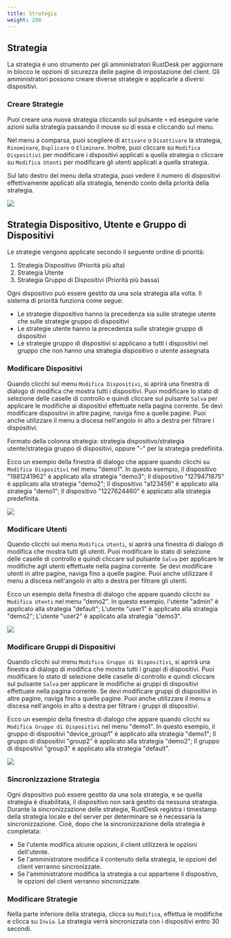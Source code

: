 ```yaml
---
title: Strategia
weight: 200
---
```


## Strategia

La strategia è uno strumento per gli amministratori RustDesk per aggiornare in blocco le opzioni di sicurezza delle pagine di impostazione del client. Gli amministratori possono creare diverse strategie e applicarle a diversi dispositivi.

### Creare Strategie

Puoi creare una nuova strategia cliccando sul pulsante `+` ed eseguire varie azioni sulla strategia passando il mouse su di essa e cliccando sul menu.

Nel menu a comparsa, puoi scegliere di `Attivare` o `Disattivare` la strategia, `Rinominare`, `Duplicare` o `Eliminare`. Inoltre, puoi cliccare su `Modifica Dispositivi` per modificare i dispositivi applicati a quella strategia o cliccare su `Modifica Utenti` per modificare gli utenti applicati a quella strategia.

Sul lato destro del menu della strategia, puoi vedere il numero di dispositivi effettivamente applicati alla strategia, tenendo conto della priorità della strategia.

![](/docs/en/self-host/rustdesk-server-pro/strategy/images/strategy_menu.png)

## Strategia Dispositivo, Utente e Gruppo di Dispositivi

Le strategie vengono applicate secondo il seguente ordine di priorità:
1. Strategia Dispositivo (Priorità più alta)
2. Strategia Utente
3. Strategia Gruppo di Dispositivi (Priorità più bassa)

Ogni dispositivo può essere gestito da una sola strategia alla volta. Il sistema di priorità funziona come segue:
- Le strategie dispositivo hanno la precedenza sia sulle strategie utente che sulle strategie gruppo di dispositivi
- Le strategie utente hanno la precedenza sulle strategie gruppo di dispositivi
- Le strategie gruppo di dispositivi si applicano a tutti i dispositivi nel gruppo che non hanno una strategia dispositivo o utente assegnata

### Modificare Dispositivi

Quando clicchi sul menu `Modifica Dispositivi`, si aprirà una finestra di dialogo di modifica che mostra tutti i dispositivi. Puoi modificare lo stato di selezione delle caselle di controllo e quindi cliccare sul pulsante `Salva` per applicare le modifiche ai dispositivi effettuate nella pagina corrente. Se devi modificare dispositivi in altre pagine, naviga fino a quelle pagine. Puoi anche utilizzare il menu a discesa nell'angolo in alto a destra per filtrare i dispositivi.

Formato della colonna strategia: strategia dispositivo/strategia utente/strategia gruppo di dispositivi, oppure "-" per la strategia predefinita.

Ecco un esempio della finestra di dialogo che appare quando clicchi su `Modifica Dispositivi` nel menu "demo1". In questo esempio, il dispositivo "1981241962" è applicato alla strategia "demo3"; Il dispositivo "1279471875" è applicato alla strategia "demo2"; Il dispositivo "a123456" è applicato alla strategia "demo1"; Il dispositivo "1227624460" è applicato alla strategia predefinita.

![](/docs/en/self-host/rustdesk-server-pro/strategy/images/edit_devices.png)

### Modificare Utenti

Quando clicchi sul menu `Modifica Utenti`, si aprirà una finestra di dialogo di modifica che mostra tutti gli utenti. Puoi modificare lo stato di selezione delle caselle di controllo e quindi cliccare sul pulsante `Salva` per applicare le modifiche agli utenti effettuate nella pagina corrente. Se devi modificare utenti in altre pagine, naviga fino a quelle pagine. Puoi anche utilizzare il menu a discesa nell'angolo in alto a destra per filtrare gli utenti.

Ecco un esempio della finestra di dialogo che appare quando clicchi su `Modifica Utenti` nel menu "demo2". In questo esempio, l'utente "admin" è applicato alla strategia "default"; L'utente "user1" è applicato alla strategia "demo2"; L'utente "user2" è applicato alla strategia "demo3".

![](/docs/en/self-host/rustdesk-server-pro/strategy/images/edit_users.png)

### Modificare Gruppi di Dispositivi

Quando clicchi sul menu `Modifica Gruppo di Dispositivi`, si aprirà una finestra di dialogo di modifica che mostra tutti i gruppi di dispositivi. Puoi modificare lo stato di selezione delle caselle di controllo e quindi cliccare sul pulsante `Salva` per applicare le modifiche ai gruppi di dispositivi effettuate nella pagina corrente. Se devi modificare gruppi di dispositivi in altre pagine, naviga fino a quelle pagine. Puoi anche utilizzare il menu a discesa nell'angolo in alto a destra per filtrare i gruppi di dispositivi.

Ecco un esempio della finestra di dialogo che appare quando clicchi su `Modifica Gruppo di Dispositivi` nel menu "demo1". In questo esempio, il gruppo di dispositivi "device_group1" è applicato alla strategia "demo1"; Il gruppo di dispositivi "group2" è applicato alla strategia "demo2"; Il gruppo di dispositivi "group3" è applicato alla strategia "default".

![](/docs/en/self-host/rustdesk-server-pro/strategy/images/edit_device_groups.png)

### Sincronizzazione Strategia

Ogni dispositivo può essere gestito da una sola strategia, e se quella strategia è disabilitata, il dispositivo non sarà gestito da nessuna strategia. Durante la sincronizzazione delle strategie, RustDesk registra i timestamp della strategia locale e del server per determinare se è necessaria la sincronizzazione. Cioè, dopo che la sincronizzazione della strategia è completata:

* Se l'utente modifica alcune opzioni, il client utilizzerà le opzioni dell'utente.
* Se l'amministratore modifica il contenuto della strategia, le opzioni del client verranno sincronizzate.
* Se l'amministratore modifica la strategia a cui appartiene il dispositivo, le opzioni del client verranno sincronizzate.

### Modificare Strategie

Nella parte inferiore della strategia, clicca su `Modifica`, effettua le modifiche e clicca su `Invia`. La strategia verrà sincronizzata con i dispositivi entro 30 secondi.